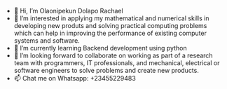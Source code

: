 - 👋 Hi, I’m Olaonipekun Dolapo Rachael
- 👀 I’m interested in applying my mathematical and numerical skills in developing new produts and solving practical computing problems which can help in improving the performance of existing computer systems and software. 
- 🌱 I’m currently learning Backend development using python
- 💞️ I’m looking forward to collaborate on working as part of a research team with programmers, IT professionals, and mechanical, electrical or software engineers to solve problems and create new products.
- 📫 Chat me on Whatsapp: +23455229483

<!---
Lovethrech/Lovethrech is a ✨ special ✨ repository because its `README.md` (this file) appears on your GitHub profile.
You can click the Preview link to take a look at your changes.
--->
